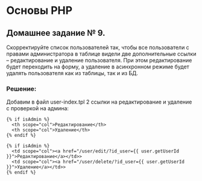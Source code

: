 # Основы PHP

## Домашнее задание № 9.

Скорректируйте список пользователей так, чтобы все пользователи с правами администратора в таблице видели две дополнительные ссылки – редактирование и удаление пользователя. При этом редактирование будет переходить на форму, а удаление в асинхронном режиме будет удалять пользователя как из таблицы, так и из БД.

### Решение:

Добавим в файл user-index.tpl 2 ссылки на редактирование и удаление с проверкой на админа:

```
{% if isAdmin %}
  <th scope="col">Редактирование</th>
  <th scope="col">Удаление</th>
{% endif %}
```

```
{% if isAdmin %}
  <td scope="col"><a href="/user/edit/?id_user={{ user.getUserId }}">Редактирование</a></td>>
  <td scope="col"><a href="/user/delete/?id_user={{ user.getUserId }}">Удаление</a></td>>
{% endif %}
```
